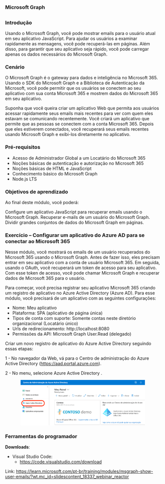 ##
### Microsoft Graph
##


### Introdução

Usando o Microsoft Graph, você pode mostrar emails para o usuário atual em seu aplicativo JavaScript. Para ajudar os usuários a examinar rapidamente as mensagens, você pode recuperá-las em páginas. Além disso, para garantir que seu aplicativo seja rápido, você pode carregar apenas os dados necessários do Microsoft Graph.


### Cenário

O Microsoft Graph é o gateway para dados e inteligência no Microsoft 365. Usando o SDK do Microsoft Graph e a Biblioteca de Autenticação da Microsoft, você pode permitir que os usuários se conectem ao seu aplicativo com sua conta Microsoft 365 e mostrem dados do Microsoft 365 em seu aplicativo.

Suponha que você queira criar um aplicativo Web que permita aos usuários acessar rapidamente seus emails mais recentes para ver com quem eles estavam se comunicando recentemente. Você criará um aplicativo que permite que as pessoas se conectem com a conta Microsoft 365. Depois que eles estiverem conectados, você recuperará seus emails recentes usando Microsoft Graph e exibi-los diretamente no aplicativo.

### Pré-requisitos

- Acesso de Administrador Global a um Locatário do Microsoft 365
- Noções básicas de autenticação e autorização no Microsoft 365
- Noções básicas de HTML e JavaScript
- Conhecimento básico do Microsoft Graph
- Node.js LTS

### Objetivos de aprendizado

Ao final deste módulo, você poderá:

Configure um aplicativo JavaScript para recuperar emails usando o Microsoft Graph.
Recuperar e-mails de um usuário do Microsoft Graph.
Dividir grandes conjuntos de dados do Microsoft Graph em páginas.



### Exercício – Configurar um aplicativo do Azure AD para se conectar ao Microsoft 365

Nesse módulo, você mostrará os emails de um usuário recuperados do Microsoft 365 usando o Microsoft Graph. Antes de fazer isso, eles precisam entrar em seu aplicativo com a conta de usuário Microsoft 365. Em seguida, usando o OAuth, você recuperará um token de acesso para seu aplicativo. Com esse token de acesso, você pode chamar Microsoft Graph e recuperar dados de Microsoft 365 para o usuário.

Para começar, você precisa registrar seu aplicativo Microsoft 365 criando um registro de aplicativo no Azure Active Directory (Azure AD). Para esse módulo, você precisará de um aplicativo com as seguintes configurações:

- Nome: Meu aplicativo
- Plataforma: SPA (aplicativo de página única)
- Tipos de conta com suporte: Somente contas neste diretório organizacional (Locatário único)
- UrIs de redirecionamento: http://localhost:8080
- Permissões da API: Microsoft Graph User.Read (delegado)

Criar um novo registro de aplicativo do Azure Active Directory seguindo essas etapas:

1 - No navegador da Web, vá para o Centro de administração do Azure Active Directory (https://aad.portal.azure.com).

2 - No menu, selecione Azure Active Directory .

<p align="center">
  <img alt="...." src="./assets/azure-active-directory.png" width="80%">
</p>
















































### Ferramentas do programador

**Downloads**:

- Visual Studio Code: 
    - https://code.visualstudio.com/download 



Link: https://learn.microsoft.com/pt-br/training/modules/msgraph-show-user-emails/?wt.mc_id=slidescontent_18337_webinar_reactor


